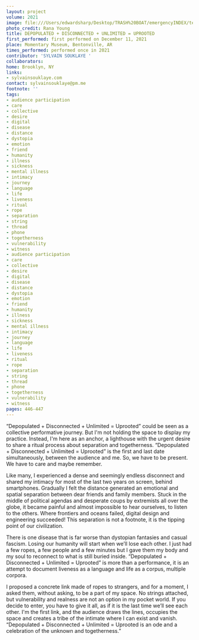 ```yaml
---
layout: project
volume: 2021
image: file:///Users/edwardsharp/Desktop/TRASH%20BOAT/emergencyINDEX/ten_plus/guts/Links/1665440190323__DEPOPULATED___DISCONNECTED___UNLIMITED___UPROOTED--Sylvain_souklaye.JPG
photo_credit: Rana Young
title: DEPOPULATED + DISCONNECTED + UNLIMITED = UPROOTED
first_performed: first performed on December 11, 2021
place: Momentary Museum, Bentonville, AR
times_performed: performed once in 2021
contributor: 'SYLVAIN SOUKLAYE '
collaborators:
home: Brooklyn, NY
links:
- sylvainsouklaye.com
contact: sylvainsouklaye@pm.me
footnote: ''
tags:
- audience participation
- care
- collective
- desire
- digital
- disease
- distance
- dystopia
- emotion
- friend
- humanity
- illness
- sickness
- mental illness
- intimacy
- journey
- language
- life
- liveness
- ritual
- rope
- separation
- string
- thread
- phone
- togetherness
- vulnerability
- witness
- audience participation
- care
- collective
- desire
- digital
- disease
- distance
- dystopia
- emotion
- friend
- humanity
- illness
- sickness
- mental illness
- intimacy
- journey
- language
- life
- liveness
- ritual
- rope
- separation
- string
- thread
- phone
- togetherness
- vulnerability
- witness
pages: 446-447
---
```


“Depopulated + Disconnected + Unlimited = Uprooted” could be seen as a collective performative journey. But I'm not holding the space to display my practice. Instead, I'm here as an anchor, a lighthouse with the urgent desire to share a ritual process about separation and togetherness. “Depopulated + Disconnected + Unlimited = Uprooted” is the first and last date simultaneously, between the audience and me. So, we have to be present. We have to care and maybe remember.

Like many, I experienced a dense and seemingly endless disconnect and shared my intimacy for most of the last two years on screen, behind smartphones. Gradually I felt the distance generated an emotional and spatial separation between dear friends and family members. Stuck in the middle of political agendas and desperate coups by extremists all over the globe, it became painful and almost impossible to hear ourselves, to listen to the others. Where frontiers and oceans failed, digital design and engineering succeeded! This separation is not a footnote, it is the tipping point of our civilization. 

There is one disease that is far worse than dystopian fantasies and casual fascism. Losing our humanity will start when we’ll lose each other. I just had a few ropes, a few people and a few minutes but I gave them my body and my soul to reconnect to what is still buried inside. “Depopulated + Disconnected + Unlimited = Uprooted” is more than a performance, it is an attempt to document liveness as a language and life as a corpus, multiple corpora.

I proposed a concrete link made of ropes to strangers, and for a moment, I asked them, without asking, to be a part of my space. No strings attached, but vulnerability and realness are not an option in my pocket world. If you decide to enter, you have to give it all, as if it is the last time we’ll see each other. I'm the first link, and the audience draws the lines, occupies the space and creates a tribe of the intimate where I can exist and vanish. “Depopulated + Disconnected + Unlimited = Uprooted is an ode and a celebration of the unknown and togetherness.”